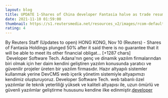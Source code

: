 ```yaml
--- 
layout: blog
title: UPDATE 1-Shares of China developer Fantasia halve as trade resumes; misses bond payment - Reuters
date: 2021-11-10 01:59:00
thumbnail: https://s1.reutersmedia.net/resources_v2/images/rcom-default.png?w=800
rating: 4
---
```

By Reuters Staff
(Updates to open)
HONG KONG, Nov 10 (Reuters) - Shares of Fantasia Holdings plunged 50% after it said there is no guarantee that it will be able to meet its other financial obligat… [+1287 chars]</br>&nbsp;Developer Software Tech. Adana'nın genç ve dinamik yazılım firmalarından biri olmak için her daim kendini geliştiren yazılım konusunda yaratıcı ve güvenilir projeler üreten bir yazılım firmasıdır. Hazır altyapılı sistemler kullanmak yerine DevCMS web içerik yönetim sistemiyle altyapımızı kendimiz oluşturuyoruz. Developer Software Tech. web tabanlı özel yazılımlar ile teknik yeterliliği yüksek ve kaliteli altyapısı ile, uzun ömürlü ve güvenli yazılımlar geliştirme hususunu kendine ilke edinmiştir.<a href="https://www.developerbilisim.com/">developer</a>